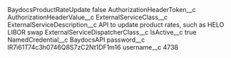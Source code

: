 <?xml version="1.0" encoding="UTF-8"?>
<CustomMetadata xmlns="http://soap.sforce.com/2006/04/metadata" xmlns:xsi="http://www.w3.org/2001/XMLSchema-instance" xmlns:xsd="http://www.w3.org/2001/XMLSchema">
    <label>BaydocsProductRateUpdate</label>
    <protected>false</protected>
    <values>
        <field>AuthorizationHeaderToken__c</field>
        <value xsi:nil="true"/>
    </values>
    <values>
        <field>AuthorizationHeaderValue__c</field>
        <value xsi:nil="true"/>
    </values>
    <values>
        <field>ExternalServiceClass__c</field>
        <value xsi:nil="true"/>
    </values>
    <values>
        <field>ExternalServiceDescription__c</field>
        <value xsi:type="xsd:string">API to update product rates, such as HELO LIBOR swap</value>
    </values>
    <values>
        <field>ExternalServiceDispatcherClass__c</field>
        <value xsi:nil="true"/>
    </values>
    <values>
        <field>IsActive__c</field>
        <value xsi:type="xsd:boolean">true</value>
    </values>
    <values>
        <field>NamedCredential__c</field>
        <value xsi:type="xsd:string">BaydocsAPI</value>
    </values>
    <values>
        <field>password__c</field>
        <value xsi:type="xsd:string">lR7i61T74c3h0746Q8S7zC2Nt1DF1m16</value>
    </values>
    <values>
        <field>username__c</field>
        <value xsi:type="xsd:string">4738</value>
    </values>
</CustomMetadata>
